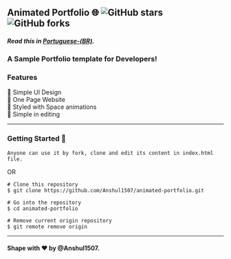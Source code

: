 ## Animated Portfolio 🌐 ![GitHub stars](https://img.shields.io/github/stars/kushjaggi/animated-portfolio) ![GitHub forks](https://img.shields.io/github/forks/kushjaggi/animated-portfolio)

#### _Read this in [Portuguese-(BR)](translations/README.pt_br.md)._

### A Sample Portfolio template for Developers!

### Features

📙 Simple UI Design\
📙 One Page Website\
📙 Styled with Space animations\
📙 Simple in editing


---

### Getting Started 🚀

`Anyone can use it by fork, clone and edit its content in index.html file.`

OR

```
# Clone this repository
$ git clone https://github.com/Anshul1507/animated-portfolio.git

# Go into the repository
$ cd animated-portfolio

# Remove current origin repository
$ git remote remove origin
```

---

#### Shape with ❤ by @Anshul1507.
